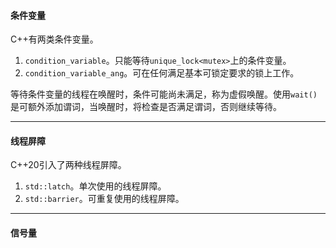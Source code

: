 #### 条件变量

C++有两类条件变量。
1. `condition_variable`。只能等待`unique_lock<mutex>`上的条件变量。
2. `condition_variable_ang`。可在任何满足基本可锁定要求的锁上工作。

等待条件变量的线程在唤醒时，条件可能尚未满足，称为虚假唤醒。使用`wait()`是可额外添加谓词，当唤醒时，将检查是否满足谓词，否则继续等待。

---

#### 线程屏障

C++20引入了两种线程屏障。

1. `std::latch`。单次使用的线程屏障。
2. `std::barrier`。可重复使用的线程屏障。

---

#### 信号量

